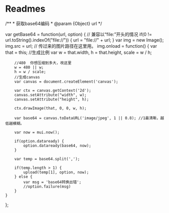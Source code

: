 # Readmes

/** * 获取base64编码 * @param {Object} url */

var getBase64 = function(url, option) {
	// 兼容以“file:”开头的情况
	if(0 != url.toString().indexOf("file://")) {
		url = "file://" + url;
	}
	var img = new Image();
	img.src = url; // 传过来的图片路径在这里用。
	img.onload = function() {
		var that = this;
		//生成比例 
		var w = that.width,
			h = that.height,
			scale = w / h;
			
		//480  你想压缩到多大，改这里
		w = 480 || w;
		h = w / scale;
		//生成canvas
		var canvas = document.createElement('canvas');

		var ctx = canvas.getContext('2d');
		canvas.setAttribute("width", w);
		canvas.setAttribute("height", h);

		ctx.drawImage(that, 0, 0, w, h);

		var base64 = canvas.toDataURL('image/jpeg', 1 || 0.8); //1最清晰，越低越模糊。

		var now = mui.now();

		if(option.dataready) {
			option.dataready(base64, now);
		}

		var temp = base64.split(',');

		if(temp.length > 1) {
			upload(temp[1], option, now);
		} else {
			var msg = 'base64转换出错';
			//option.failure(msg)
		}
	}
};
